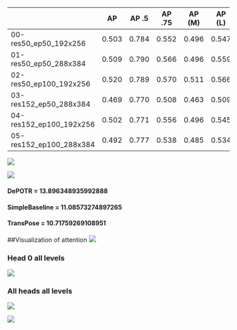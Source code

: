 
## 

|                         | AP    | AP .5 | AP .75 | AP (M) | AP (L) | AR    | AR .5 | AR .75 | AR (M) | AR (L) |
|-------------------------|-------|-------|--------|--------|--------|-------|-------|--------|--------|--------|
| 00-res50_ep50_192x256   | 0.503 | 0.784 | 0.552  | 0.496  | 0.547  | 0.632 | 0.877 | 0.696  | 0.595  | 0.685  |
| 01-res50_ep50_288x384   | 0.509 | 0.790 | 0.566  | 0.496  | 0.559  | 0.633 | 0.879 | 0.703  | 0.592  | 0.691  |
| 02-res50_ep100_192x256  | 0.520 | 0.789 | 0.570  | 0.511  | 0.566  | 0.650 | 0.881 | 0.714  | 0.612  | 0.705  |
| 03-res152_ep50_288x384  | 0.469 | 0.770 | 0.508  | 0.463  | 0.509  | 0.595 | 0.867 | 0.662  | 0.559  | 0.646  |
| 04-res152_ep100_192x256 | 0.502 | 0.771 | 0.556  | 0.496  | 0.545  | 0.632 | 0.869 | 0.701  | 0.596  | 0.684  |
| 05-res152_ep100_288x384 | 0.492 | 0.777 | 0.538  | 0.485  | 0.534  | 0.619 | 0.870 | 0.687  | 0.580  | 0.674  |


![](00-res50_ep50_192x256-01-res50_ep50_288x384-02-res50_ep100_192x256-03-res152_ep50_288x384-04-res152_ep100_192x256-05-res152_ep100_288x384.png)


![](dist_kp.png)

#### DePOTR = 13.896348935992888
#### SimpleBaseline = 11.08573274897265
#### TransPose = 10.71759269108951


##Visualization of attention
![](deDETR.png)

### Head 0 all levels
![](encoder/head_0.png)

### All heads all levels
![](encoder/heads_all.png)


![](encoder/head_0_close_to_kp.png)






